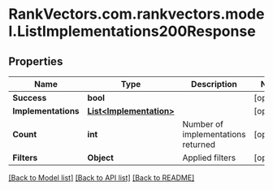 # RankVectors.com.rankvectors.model.ListImplementations200Response

## Properties

Name | Type | Description | Notes
------------ | ------------- | ------------- | -------------
**Success** | **bool** |  | [optional] 
**Implementations** | [**List&lt;Implementation&gt;**](Implementation.md) |  | [optional] 
**Count** | **int** | Number of implementations returned | [optional] 
**Filters** | **Object** | Applied filters | [optional] 

[[Back to Model list]](../../README.md#documentation-for-models) [[Back to API list]](../../README.md#documentation-for-api-endpoints) [[Back to README]](../../README.md)

